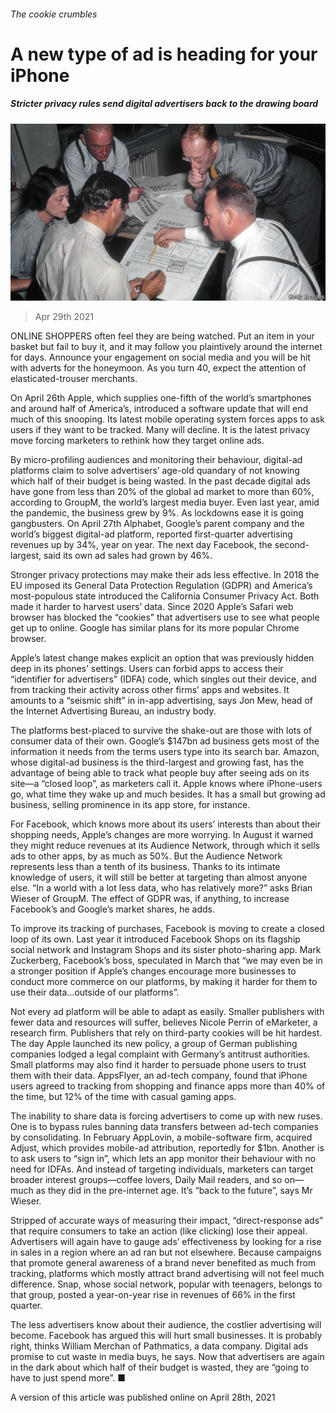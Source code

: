###### The cookie crumbles

# A new type of ad is heading for your iPhone 

##### Stricter privacy rules send digital advertisers back to the drawing board 

![image](images/20210501_wbp503.jpg) 

> Apr 29th 2021 

ONLINE SHOPPERS often feel they are being watched. Put an item in your basket but fail to buy it, and it may follow you plaintively around the internet for days. Announce your engagement on social media and you will be hit with adverts for the honeymoon. As you turn 40, expect the attention of elasticated-trouser merchants.

On April 26th Apple, which supplies one-fifth of the world’s smartphones and around half of America’s, introduced a software update that will end much of this snooping. Its latest mobile operating system forces apps to ask users if they want to be tracked. Many will decline. It is the latest privacy move forcing marketers to rethink how they target online ads.


By micro-profiling audiences and monitoring their behaviour, digital-ad platforms claim to solve advertisers’ age-old quandary of not knowing which half of their budget is being wasted. In the past decade digital ads have gone from less than 20% of the global ad market to more than 60%, according to GroupM, the world’s largest media buyer. Even last year, amid the pandemic, the business grew by 9%. As lockdowns ease it is going gangbusters. On April 27th Alphabet, Google’s parent company and the world’s biggest digital-ad platform, reported first-quarter advertising revenues up by 34%, year on year. The next day Facebook, the second-largest, said its own ad sales had grown by 46%.

Stronger privacy protections may make their ads less effective. In 2018 the EU imposed its General Data Protection Regulation (GDPR) and America’s most-populous state introduced the California Consumer Privacy Act. Both made it harder to harvest users’ data. Since 2020 Apple’s Safari web browser has blocked the “cookies” that advertisers use to see what people get up to online. Google has similar plans for its more popular Chrome browser.

Apple’s latest change makes explicit an option that was previously hidden deep in its phones’ settings. Users can forbid apps to access their “identifier for advertisers” (IDFA) code, which singles out their device, and from tracking their activity across other firms’ apps and websites. It amounts to a “seismic shift” in in-app advertising, says Jon Mew, head of the Internet Advertising Bureau, an industry body.

The platforms best-placed to survive the shake-out are those with lots of consumer data of their own. Google’s $147bn ad business gets most of the information it needs from the terms users type into its search bar. Amazon, whose digital-ad business is the third-largest and growing fast, has the advantage of being able to track what people buy after seeing ads on its site—a “closed loop”, as marketers call it. Apple knows where iPhone-users go, what time they wake up and much besides. It has a small but growing ad business, selling prominence in its app store, for instance.

For Facebook, which knows more about its users’ interests than about their shopping needs, Apple’s changes are more worrying. In August it warned they might reduce revenues at its Audience Network, through which it sells ads to other apps, by as much as 50%. But the Audience Network represents less than a tenth of its business. Thanks to its intimate knowledge of users, it will still be better at targeting than almost anyone else. “In a world with a lot less data, who has relatively more?” asks Brian Wieser of GroupM. The effect of GDPR was, if anything, to increase Facebook’s and Google’s market shares, he adds.

To improve its tracking of purchases, Facebook is moving to create a closed loop of its own. Last year it introduced Facebook Shops on its flagship social network and Instagram Shops and its sister photo-sharing app. Mark Zuckerberg, Facebook’s boss, speculated in March that “we may even be in a stronger position if Apple’s changes encourage more businesses to conduct more commerce on our platforms, by making it harder for them to use their data…outside of our platforms”.

Not every ad platform will be able to adapt as easily. Smaller publishers with fewer data and resources will suffer, believes Nicole Perrin of eMarketer, a research firm. Publishers that rely on third-party cookies will be hit hardest. The day Apple launched its new policy, a group of German publishing companies lodged a legal complaint with Germany’s antitrust authorities. Small platforms may also find it harder to persuade phone users to trust them with their data. AppsFlyer, an ad-tech company, found that iPhone users agreed to tracking from shopping and finance apps more than 40% of the time, but 12% of the time with casual gaming apps.

The inability to share data is forcing advertisers to come up with new ruses. One is to bypass rules banning data transfers between ad-tech companies by consolidating. In February AppLovin, a mobile-software firm, acquired Adjust, which provides mobile-ad attribution, reportedly for $1bn. Another is to ask users to “sign in”, which lets an app monitor their behaviour with no need for IDFAs. And instead of targeting individuals, marketers can target broader interest groups—coffee lovers, Daily Mail readers, and so on—much as they did in the pre-internet age. It’s “back to the future”, says Mr Wieser.

Stripped of accurate ways of measuring their impact, “direct-response ads” that require consumers to take an action (like clicking) lose their appeal. Advertisers will again have to gauge ads’ effectiveness by looking for a rise in sales in a region where an ad ran but not elsewhere. Because campaigns that promote general awareness of a brand never benefited as much from tracking, platforms which mostly attract brand advertising will not feel much difference. Snap, whose social network, popular with teenagers, belongs to that group, posted a year-on-year rise in revenues of 66% in the first quarter.

The less advertisers know about their audience, the costlier advertising will become. Facebook has argued this will hurt small businesses. It is probably right, thinks William Merchan of Pathmatics, a data company. Digital ads promise to cut waste in media buys, he says. Now that advertisers are again in the dark about which half of their budget is wasted, they are “going to have to just spend more”. ■

A version of this article was published online on April 28th, 2021

